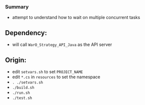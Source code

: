 

### Summary

* attempt to understand how to wait on multiple concurrent tasks 

Dependency:
---------

* will call `WarO_Strategy_API_Java` as the API server

Origin:
---------

* edit `setvars.sh` to set `PROJECT_NAME`
* edit `*.cs` in `resources` to set the namespace
* `. ./setvars.sh`
* `./build.sh`
* `./run.sh`
* `./test.sh`

